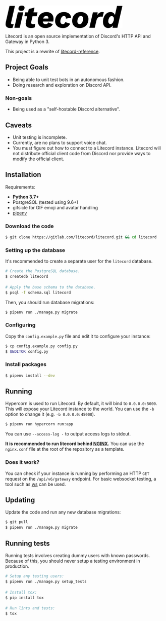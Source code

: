 ![Litecord logo](static/logo/logo.png)

Litecord is an open source implementation of Discord's HTTP API and Gateway in
Python 3.

This project is a rewrite of [litecord-reference].

[litecord-reference]: https://gitlab.com/luna/litecord-reference

## Project Goals

- Being able to unit test bots in an autonomous fashion.
- Doing research and exploration on Discord API.

### Non-goals

- Being used as a "self-hostable Discord alternative".

## Caveats

- Unit testing is incomplete.
- Currently, are no plans to support voice chat.
- You must figure out how to connect to a Litecord instance. Litecord will not
  distribute official client code from Discord nor provide ways to modify the
  official client.

## Installation

Requirements:

- **Python 3.7+**
- PostgreSQL (tested using 9.6+)
- gifsicle for GIF emoji and avatar handling
- [pipenv]

[pipenv]: https://github.com/pypa/pipenv

### Download the code

```sh
$ git clone https://gitlab.com/litecord/litecord.git && cd litecord
```

### Setting up the database

It's recommended to create a separate user for the `litecord` database.

```sh
# Create the PostgreSQL database.
$ createdb litecord

# Apply the base schema to the database.
$ psql -f schema.sql litecord
```

Then, you should run database migrations:

```sh
$ pipenv run ./manage.py migrate
```

### Configuring

Copy the `config.example.py` file and edit it to configure your instance:

```sh
$ cp config.example.py config.py
$ $EDITOR config.py
```

### Install packages

```sh
$ pipenv install --dev
```

## Running

Hypercorn is used to run Litecord. By default, it will bind to `0.0.0.0:5000`.
This will expose your Litecord instance to the world. You can use the `-b`
option to change it (e.g. `-b 0.0.0.0:45000`).

```sh
$ pipenv run hypercorn run:app
```

You can use `--access-log -` to output access logs to stdout.

**It is recommended to run litecord behind [NGINX].** You can use the
`nginx.conf` file at the root of the repository as a template.

[nginx]: https://www.nginx.com

### Does it work?

You can check if your instance is running by performing an HTTP `GET` request on
the `/api/v6/gateway` endpoint. For basic websocket testing, a tool such as
[ws](https://github.com/hashrocket/ws) can be used.

## Updating

Update the code and run any new database migrations:

```sh
$ git pull
$ pipenv run ./manage.py migrate
```

## Running tests

Running tests involves creating dummy users with known passwords. Because of
this, you should never setup a testing environment in production.

```sh
# Setup any testing users:
$ pipenv run ./manage.py setup_tests

# Install tox:
$ pip install tox

# Run lints and tests:
$ tox
```

